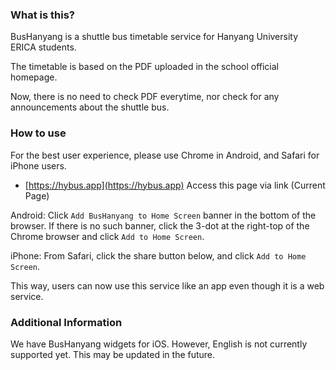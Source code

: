 ### What is this?

BusHanyang is a shuttle bus timetable service for Hanyang University ERICA students.

The timetable is based on the PDF uploaded in the school official homepage.

Now, there is no need to check PDF everytime, nor check for any announcements about the shuttle bus.


### How to use

For the best user experience, please use Chrome in Android, and Safari for iPhone users.

- [https://hybus.app](https://hybus.app) Access this page via link (Current Page)

Android: Click `Add BusHanyang to Home Screen` banner in the bottom of the browser. If there is no such banner, click the 3-dot at the right-top of the Chrome browser and click `Add to Home Screen`.


iPhone: From Safari, click the share button below, and click `Add to Home Screen`.


This way, users can now use this service like an app even though it is a web service.


### Additional Information

We have BusHanyang widgets for iOS. However, English is not currently supported yet. This may be updated in the future.